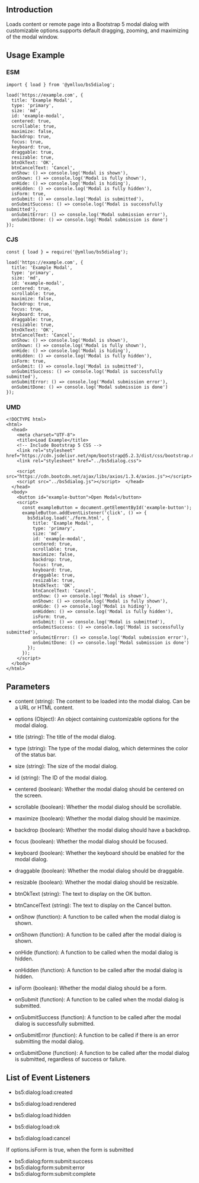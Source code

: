## Introduction

Loads content or remote page into a Bootstrap 5 modal dialog with customizable options.supports default dragging, zooming, and maximizing of the modal window.


## Usage Example

### ESM

```
import { load } from '@ymlluo/bs5dialog';

load('https://example.com', {
  title: 'Example Modal',
  type: 'primary',
  size: 'md',
  id: 'example-modal',
  centered: true,
  scrollable: true,
  maximize: false,
  backdrop: true,
  focus: true,
  keyboard: true,
  draggable: true,
  resizable: true,
  btnOkText: 'OK',
  btnCancelText: 'Cancel',
  onShow: () => console.log('Modal is shown'),
  onShown: () => console.log('Modal is fully shown'),
  onHide: () => console.log('Modal is hiding'),
  onHidden: () => console.log('Modal is fully hidden'),
  isForm: true,
  onSubmit: () => console.log('Modal is submitted'),
  onSubmitSuccess: () => console.log('Modal is successfully submitted'),
  onSubmitError: () => console.log('Modal submission error'),
  onSubmitDone: () => console.log('Modal submission is done')
});

```

### CJS

```
const { load } = require('@ymlluo/bs5dialog');

load('https://example.com', {
  title: 'Example Modal',
  type: 'primary',
  size: 'md',
  id: 'example-modal',
  centered: true,
  scrollable: true,
  maximize: false,
  backdrop: true,
  focus: true,
  keyboard: true,
  draggable: true,
  resizable: true,
  btnOkText: 'OK',
  btnCancelText: 'Cancel',
  onShow: () => console.log('Modal is shown'),
  onShown: () => console.log('Modal is fully shown'),
  onHide: () => console.log('Modal is hiding'),
  onHidden: () => console.log('Modal is fully hidden'),
  isForm: true,
  onSubmit: () => console.log('Modal is submitted'),
  onSubmitSuccess: () => console.log('Modal is successfully submitted'),
  onSubmitError: () => console.log('Modal submission error'),
  onSubmitDone: () => console.log('Modal submission is done')
});

```

### UMD

```
<!DOCTYPE html>
<html>
  <head>
    <meta charset="UTF-8">
    <title>Load Example</title>
    <!-- Include Bootstrap 5 CSS -->
    <link rel="stylesheet" href="https://cdn.jsdelivr.net/npm/bootstrap@5.2.3/dist/css/bootstrap.min.css">
    <link rel="stylesheet" href="../bs5dialog.css">

    <script src="https://cdn.bootcdn.net/ajax/libs/axios/1.3.4/axios.js"></script>
    <script src="../bs5dialog.js"></script>  </head>
  </head>
  <body>
    <button id="example-button">Open Modal</button>
    <script>
      const exampleButton = document.getElementById('example-button');
      exampleButton.addEventListener('click', () => {
        bs5dialog.load('./form.html', {
          title: 'Example Modal',
          type: 'primary',
          size: 'md',
          id: 'example-modal',
          centered: true,
          scrollable: true,
          maximize: false,
          backdrop: true,
          focus: true,
          keyboard: true,
          draggable: true,
          resizable: true,
          btnOkText: 'OK',
          btnCancelText: 'Cancel',
          onShow: () => console.log('Modal is shown'),
          onShown: () => console.log('Modal is fully shown'),
          onHide: () => console.log('Modal is hiding'),
          onHidden: () => console.log('Modal is fully hidden'),
          isForm: true,
          onSubmit: () => console.log('Modal is submitted'),
          onSubmitSuccess: () => console.log('Modal is successfully submitted'),
          onSubmitError: () => console.log('Modal submission error'),
          onSubmitDone: () => console.log('Modal submission is done')
        });
      });
    </script>
  </body>
</html>

```

## Parameters

- content (string): The content to be loaded into the modal dialog. Can be a URL or HTML content.
- options (Object): An object containing customizable options for the modal dialog.

- title (string): The title of the modal dialog.
- type (string): The type of the modal dialog, which determines the color of the status bar.
- size (string): The size of the modal dialog.
- id (string): The ID of the modal dialog.
- centered (boolean): Whether the modal dialog should be centered on the screen.
- scrollable (boolean): Whether the modal dialog should be scrollable.
- maximize (boolean): Whether the modal dialog should be maximize.
- backdrop (boolean): Whether the modal dialog should have a backdrop.
- focus (boolean): Whether the modal dialog should be focused.
- keyboard (boolean): Whether the keyboard should be enabled for the modal dialog.
- draggable (boolean): Whether the modal dialog should be draggable.
- resizable (boolean): Whether the modal dialog should be resizable.
- btnOkText (string): The text to display on the OK button.
- btnCancelText (string): The text to display on the Cancel button.
- onShow (function): A function to be called when the modal dialog is shown.
- onShown (function): A function to be called after the modal dialog is shown.
- onHide (function): A function to be called when the modal dialog is hidden.
- onHidden (function): A function to be called after the modal dialog is hidden.
- isForm (boolean): Whether the modal dialog should be a form.
- onSubmit (function): A function to be called when the modal dialog is submitted.
- onSubmitSuccess (function): A function to be called after the modal dialog is successfully submitted.
- onSubmitError (function): A function to be called if there is an error submitting the modal dialog.
- onSubmitDone (function): A function to be called after the modal dialog is submitted, regardless of success or failure.


## List of Event Listeners




- bs5:dialog:load:created
- bs5:dialog:load:rendered
- bs5:dialog:load:hidden

- bs5:dialog:load:ok
- bs5:dialog:load:cancel

If options.isForm is true, when the form is submitted 

- bs5:dialog:form:submit:success
- bs5:dialog:form:submit:error
- bs5:dialog:form:submit:complete

